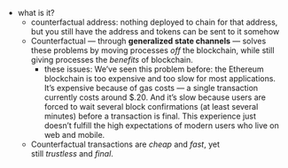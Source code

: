   * what is it?
    * counterfactual address: nothing deployed to chain for that address, but you still have the address and tokens can be sent to it somehow
    * Counterfactual — through **generalized state channels** — solves these problems by moving processes *off* the blockchain, while still giving processes the *benefits* of blockchain.
      * these issues: We’ve seen this problem before: the Ethereum blockchain is too expensive and too slow for most applications. It’s expensive because of gas costs — a single transaction currently costs around $.20. And it’s slow because users are forced to wait several block confirmations (at least several minutes) before a transaction is final. This experience just doesn’t fulfill the high expectations of modern users who live on web and mobile.
    * Counterfactual transactions are *cheap* and *fast*, yet still *trustless* and *final*.